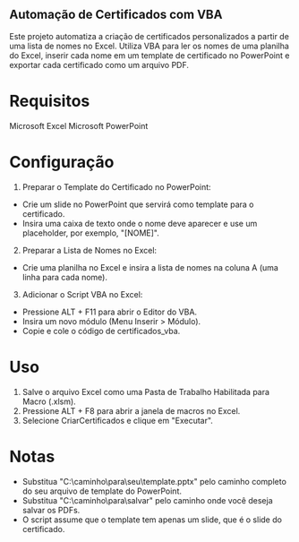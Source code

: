 ## Automação de Certificados com VBA
Este projeto automatiza a criação de certificados personalizados a partir de uma lista de nomes no Excel. Utiliza VBA para ler os nomes de uma planilha do Excel, inserir cada nome em um template de certificado no PowerPoint e exportar cada certificado como um arquivo PDF.

# Requisitos
Microsoft Excel
Microsoft PowerPoint

# Configuração
1. Preparar o Template do Certificado no PowerPoint:
- Crie um slide no PowerPoint que servirá como template para o certificado.
- Insira uma caixa de texto onde o nome deve aparecer e use um placeholder, por exemplo, "[NOME]".

2. Preparar a Lista de Nomes no Excel:
- Crie uma planilha no Excel e insira a lista de nomes na coluna A (uma linha para cada nome).

3. Adicionar o Script VBA no Excel:
- Pressione ALT + F11 para abrir o Editor do VBA.
- Insira um novo módulo (Menu Inserir > Módulo).
- Copie e cole o código de certificados_vba.

# Uso
1. Salve o arquivo Excel como uma Pasta de Trabalho Habilitada para Macro (.xlsm).
2. Pressione ALT + F8 para abrir a janela de macros no Excel.
3. Selecione CriarCertificados e clique em "Executar".

# Notas
- Substitua "C:\caminho\para\seu\template.pptx" pelo caminho completo do seu arquivo de template do PowerPoint.
- Substitua "C:\caminho\para\salvar\" pelo caminho onde você deseja salvar os PDFs.
- O script assume que o template tem apenas um slide, que é o slide do certificado.
